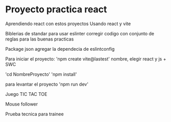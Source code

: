 # Proyecto practica react
Aprendiendo react con estos proyectos
Usando react y vite

Biblerias de standar para usar eslinter corregir codigo con conjunto de reglas para las buenas practicas

Package json agregar la dependecia de eslintconfig


Para iniciar el proyecto:
'npm create vite@lastest'
nombre, elegir react y js + SWC

'cd NombreProyecto'
'npm install'

para levantar el proyecto
'npm run dev'

Juego TIC TAC TOE

Mouse follower 


Prueba tecnica para trainee
